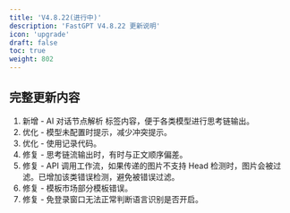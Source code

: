 ```yaml
---
title: 'V4.8.22(进行中)'
description: 'FastGPT V4.8.22 更新说明'
icon: 'upgrade'
draft: false
toc: true
weight: 802
---
```



## 完整更新内容

1. 新增 - AI 对话节点解析 <think></think> 标签内容，便于各类模型进行思考链输出。
2. 优化 - 模型未配置时提示，减少冲突提示。
3. 优化 - 使用记录代码。
4. 修复 - 思考链流输出时，有时与正文顺序偏差。
5. 修复 - API 调用工作流，如果传递的图片不支持 Head 检测时，图片会被过滤。已增加该类错误检测，避免被错误过滤。
6. 修复 - 模板市场部分模板错误。
7. 修复 - 免登录窗口无法正常判断语言识别是否开启。
